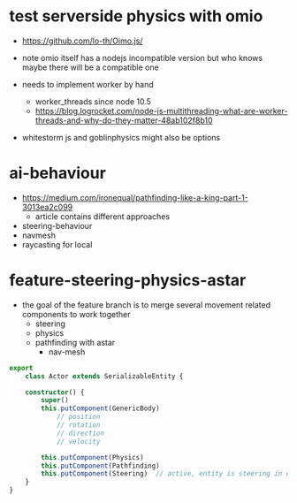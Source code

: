 # test serverside physics with omio
* https://github.com/lo-th/Oimo.js/
* note omio itself has a nodejs incompatible version but who knows maybe there will be a compatible one
* needs to implement worker by hand 
    * worker_threads since node 10.5
    * https://blog.logrocket.com/node-js-multithreading-what-are-worker-threads-and-why-do-they-matter-48ab102f8b10

* whitestorm js and goblinphysics might also be options    

# ai-behaviour
* https://medium.com/ironequal/pathfinding-like-a-king-part-1-3013ea2c099
    * article contains different approaches 
* steering-behaviour
* navmesh
* raycasting for local 


# feature-steering-physics-astar

* the goal of the feature branch is to merge several movement related components to work together
    * steering 
    * physics
    * pathfinding with astar
        * nav-mesh


```typescript
export
    class Actor extends SerializableEntity {

    constructor() {
        super()
        this.putComponent(GenericBody)
            // position 
            // rotation
            // direction
            // velocity

        this.putComponent(Physics)
        this.putComponent(Pathfinding)
        this.putComponent(Steering)  // active, entity is steering in direction or following path
    }
}
```
